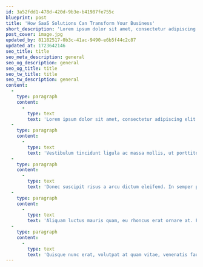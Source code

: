 ```yaml
---
id: 3a52fdd1-478d-420d-9b3e-b41987fe755c
blueprint: post
title: 'How SaaS Solutions Can Transform Your Business'
short_description: 'Lorem ipsum dolor sit amet, consectetur adipiscing elit. Amet id egestas malesuada quam. Porta nisl sit rhoncus orci lacus. Elementum, iaculis volutpat at pretium a facilisi.'
post_cover: image.jpg
updated_by: 81182517-0b3c-41ac-9490-e6b5f44c2c87
updated_at: 1723642146
seo_title: title
seo_meta_description: general
seo_og_description: general
seo_og_title: title
seo_tw_title: title
seo_tw_description: general
content:
  -
    type: paragraph
    content:
      -
        type: text
        text: 'Lorem ipsum dolor sit amet, consectetur adipiscing elit. Integer in magna id mauris commodo scelerisque vel et purus. Duis vel lorem risus. Quisque facilisis arcu et ultrices porttitor. Aliquam bibendum tincidunt urna non suscipit. Nunc molestie nisl bibendum ipsum varius viverra. Morbi in ipsum vel augue vestibulum finibus. In hac habitasse platea dictumst. Nullam sagittis pharetra nunc id iaculis.'
  -
    type: paragraph
    content:
      -
        type: text
        text: 'Vestibulum tincidunt ligula ac massa mollis, ut porttitor ligula luctus. Phasellus mollis tincidunt elit ac posuere. Curabitur auctor nulla ac tincidunt gravida. Nunc lobortis, tortor ac lacinia semper, sapien elit cursus arcu, ac porta sem est vitae est. Nam nulla felis, scelerisque ullamcorper pharetra eleifend, imperdiet vitae nisl. Sed faucibus eget est sed maximus. Nam quis ipsum mauris.'
  -
    type: paragraph
    content:
      -
        type: text
        text: 'Donec suscipit risus a arcu dictum eleifend. In semper porta mauris, id sollicitudin felis efficitur vel. Duis in feugiat dui. Integer libero nisl, molestie vitae dui in, accumsan tempor nibh. Aenean interdum vitae eros ac egestas. Fusce at laoreet erat, eu suscipit nulla. Integer mattis ornare massa, ut varius lectus venenatis vitae. Morbi ultrices dictum tortor, nec condimentum ipsum accumsan sed. Integer pulvinar dui elit, eget volutpat nisi tincidunt non.'
  -
    type: paragraph
    content:
      -
        type: text
        text: 'Aliquam luctus mauris quam, eu rhoncus erat ornare at. Fusce pulvinar felis ut ligula interdum scelerisque. Aenean faucibus tortor ac condimentum varius. Fusce at eleifend mauris. Sed ornare lobortis pharetra. Fusce eget aliquam risus, in feugiat lorem. Donec et imperdiet lectus. Vivamus nec cursus metus. Fusce at quam et lorem mattis imperdiet. Donec rhoncus iaculis leo a mattis. Fusce non sapien vel enim feugiat efficitur sit amet pulvinar nisi. Donec ornare, sapien sed tincidunt tempor, ex arcu ullamcorper magna, eget condimentum eros est et lorem. Cras iaculis, dolor at bibendum facilisis, tellus sem sagittis nulla, non tristique orci ex vitae tortor. Pellentesque pharetra consequat ultricies. Mauris pellentesque porttitor ex, congue faucibus lacus congue iaculis.'
  -
    type: paragraph
    content:
      -
        type: text
        text: 'Quisque nunc erat, volutpat at quam vitae, venenatis faucibus nisl. Nam augue nulla, imperdiet at libero sit amet, facilisis aliquam metus. Vestibulum ullamcorper vulputate finibus. Integer posuere facilisis justo ut auctor. Praesent et ipsum vitae urna congue semper eget eu magna. Suspendisse eros tellus, scelerisque non magna eu, pulvinar pharetra mauris. Integer laoreet viverra ipsum in lobortis. Vestibulum ut leo eu arcu dapibus scelerisque id non leo. Curabitur rutrum justo id facilisis sollicitudin. Quisque sit amet odio luctus sem facilisis pulvinar. Suspendisse lobortis neque metus, vitae consectetur lectus hendrerit eget. Curabitur sagittis rhoncus hendrerit. Aenean mollis ex et elit cursus, eu porta justo malesuada. Morbi convallis viverra mauris ut tempor. Aenean tempor tellus eros, sed blandit sem aliquet sed. Aenean ac egestas ante.'
---
```

